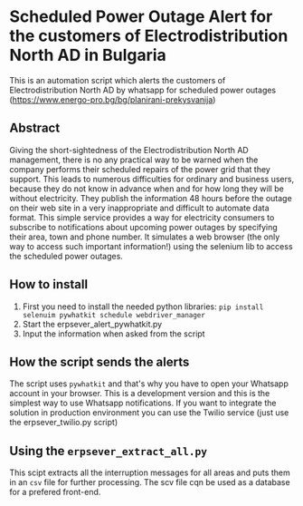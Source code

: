 # Scheduled Power Outage Alert for the customers of Electrodistribution North AD in Bulgaria
This is an automation script which alerts the customers of Electrodistribution North AD by whatsapp for scheduled power outages (https://www.energo-pro.bg/bg/planirani-prekysvanija)

## Abstract
Giving the short-sightedness of the Electrodistribution North AD management, there is no any practical way to be warned when the company performs their scheduled repairs of the power grid that they support. This leads to numerous difficulties for ordinary and business users, because they do not know in advance when and for how long they will be without electricity. They publish the information 48 hours before the outage on their web site in  a very inappropriate and difficult to automate data format. This simple service provides a way for electricity consumers to subscribe to notifications about upcoming power outages by specifying their area, town and phone number. It simulates a web browser (the only way to access such important information!) using the selenium lib to access the scheduled power outages.

## How to install
1. First you need to install the needed python libraries: `pip install selenuim pywhatkit schedule webdriver_manager`
2. Start the erpsever_alert_pywhatkit.py
3. Input the information when asked from the script

## How the script sends the alerts
The script uses `pywhatkit` and that's why you have to open your Whatsapp account in your browser. This is a development version and this is the simplest way to use Whatsapp notifications. If you want to integrate the solution in production environment you can use the Twilio service (just use the erpsever_twilio.py script)

## Using the `erpsever_extract_all.py`
This scipt extracts all the interruption messages for all areas and puts them in an `csv` file for further processing. Thе scv file cqn be used as a database for a prefered front-end.
